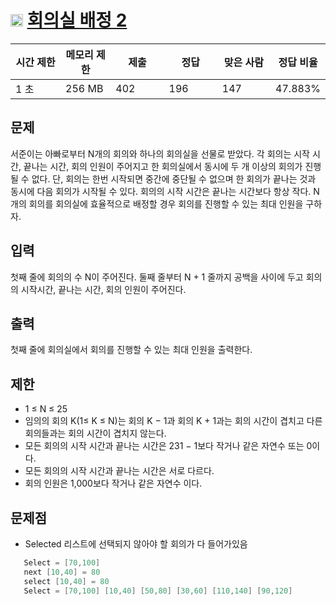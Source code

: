 # <img src="https://d2gd6pc034wcta.cloudfront.net/tier/8.svg" class="solvedac-tier" width=20> [회의실 배정 2](https://www.acmicpc.net/problem/19621)

<table class="table" id="problem-info">
				<thead>
				<tr>
									<th style="width:16%;">시간 제한</th>
					<th style="width:16%;">메모리 제한</th>
					<th style="width:17%;">제출</th>
					<th style="width:17%;">정답</th>
					<th style="width:17%;">맞은 사람</th>
					<th style="width:17%;">정답 비율</th>
								</tr>
				</thead>
				<tbody>
				<tr>
				<td>1 초 </td>
				<td>256 MB</td>
									<td>402</td>
					<td>196</td>
					<td>147</td>
					<td>47.883%</td>
								</tr>
				</tbody>
</table>

## 문제
서준이는 아빠로부터 N개의 회의와 하나의 회의실을 선물로 받았다. 각 회의는 시작 시간, 끝나는 시간, 회의 인원이 주어지고 한 회의실에서 동시에 두 개 이상의 회의가 진행될 수 없다. 단, 회의는 한번 시작되면 중간에 중단될 수 없으며 한 회의가 끝나는 것과 동시에 다음 회의가 시작될 수 있다. 회의의 시작 시간은 끝나는 시간보다 항상 작다. N개의 회의를 회의실에 효율적으로 배정할 경우 회의를 진행할 수 있는 최대 인원을 구하자.

## 입력
첫째 줄에 회의의 수 N이 주어진다. 둘째 줄부터 N + 1 줄까지 공백을 사이에 두고 회의의 시작시간, 끝나는 시간, 회의 인원이 주어진다.

## 출력
첫째 줄에 회의실에서 회의를 진행할 수 있는 최대 인원을 출력한다.

## 제한
- 1 ≤ N ≤ 25
- 임의의 회의 K(1≤ K ≤ N)는 회의 K − 1과 회의 K + 1과는 회의 시간이 겹치고 다른 회의들과는 회의 시간이 겹치지 않는다.
- 모든 회의의 시작 시간과 끝나는 시간은 231 − 1보다 작거나 같은 자연수 또는 0이다.
- 모든 회의의 시작 시간과 끝나는 시간은 서로 다르다.
- 회의 인원은 1,000보다 작거나 같은 자연수 이다.

## 문제점
 - Selected 리스트에 선택되지 않아야 할 회의가 다 들어가있음
 ```java
 	Select = [70,100] 
	next [10,40] = 80
	select [10,40] = 80
	Select = [70,100] [10,40] [50,80] [30,60] [110,140] [90,120] 		<-- [70,100], [10,40] 둘 만 선택했는데 모든 회의가 다 선택되어있음
 ```
